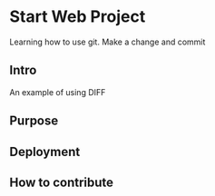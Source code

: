 # Start Web Project
Learning how to use git. Make a change and commit

## Intro
An example of using DIFF
## Purpose

## Deployment

## How to contribute